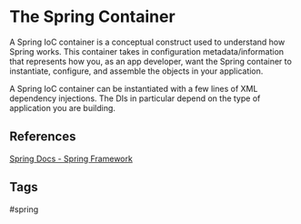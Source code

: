 # The Spring Container

A Spring IoC container is a conceptual construct used to understand how Spring works. This container takes in configuration metadata/information that represents how you, as an app developer, want the Spring container to instantiate, configure, and assemble the objects in your application.  

A Spring IoC container can be instantiated with a few lines of XML dependency injections. The DIs in particular depend on the type of application you are building.

## References
[Spring Docs - Spring Framework](https://docs.spring.io/spring-framework/docs/5.2.7.RELEASE/spring-framework-reference/core.html#beans-basics)

## Tags
#spring

